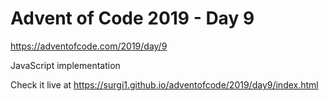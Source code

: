 # Advent of Code 2019 - Day 9

https://adventofcode.com/2019/day/9

JavaScript implementation

Check it live at https://surgi1.github.io/adventofcode/2019/day9/index.html